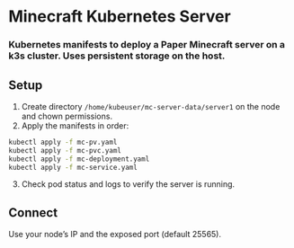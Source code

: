 # Minecraft Kubernetes Server
###  Kubernetes manifests to deploy a Paper Minecraft server on a k3s cluster. Uses persistent storage on the host.

## Setup
1. Create directory `/home/kubeuser/mc-server-data/server1` on the node and chown permissions.
2. Apply the manifests in order:
```bash
kubectl apply -f mc-pv.yaml
kubectl apply -f mc-pvc.yaml
kubectl apply -f mc-deployment.yaml
kubectl apply -f mc-service.yaml
```
3. Check pod status and logs to verify the server is running.

## Connect
Use your node’s IP and the exposed port (default 25565).